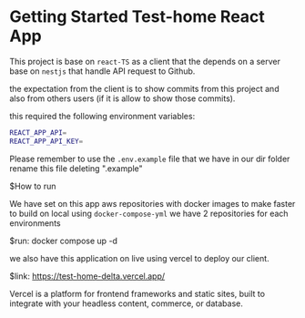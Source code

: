 # Getting Started Test-home React App

This project is base on `react-TS` as a client that the depends on a server
base on `nestjs` that handle API request to Github.

the expectation from the client is to show commits from this project and also
from others users (if it is allow to show those commits).

this required the following environment variables:

```bash
REACT_APP_API=
REACT_APP_API_KEY=
```

Please remember to use the `.env.example` file that we have in our dir folder
rename this file deleting ".example"

$How to run 

We have set on this app aws repositories with docker images to make faster to build on local
using `docker-compose-yml` we have 2 repositories for each environments

$run: docker compose up -d 

we also have this application on live using vercel to deploy our client.

$link: https://test-home-delta.vercel.app/

Vercel is a platform for frontend frameworks and static sites, 
built to integrate with your headless content, commerce, or database.



